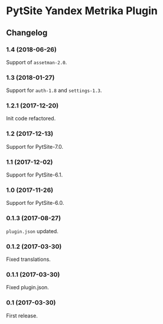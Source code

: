 # PytSite Yandex Metrika Plugin


## Changelog


### 1.4 (2018-06-26)

Support of `assetman-2.0`.


### 1.3 (2018-01-27)

Support for `auth-1.8` and `settings-1.3`.


### 1.2.1 (2017-12-20)

Init code refactored.


### 1.2 (2017-12-13)

Support for PytSite-7.0.


### 1.1 (2017-12-02)

Support for PytSite-6.1.


### 1.0 (2017-11-26)

Support for PytSite-6.0.


### 0.1.3 (2017-08-27)

`plugin.json` updated.


### 0.1.2 (2017-03-30)

Fixed translations.


### 0.1.1 (2017-03-30)

Fixed plugin.json.


### 0.1 (2017-03-30)

First release.
